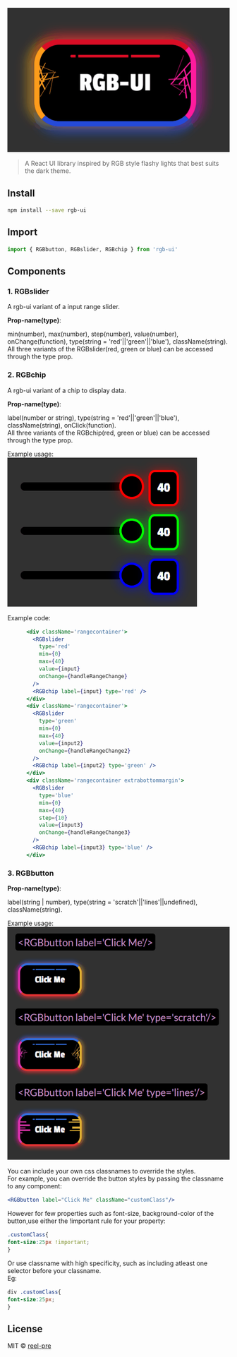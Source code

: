 
![rgb-ui logo](./images/logo.gif)

> A React UI library inspired by RGB style flashy lights that best suits the dark theme.


## Install

```bash
npm install --save rgb-ui
```
## Import
```jsx
import { RGBbutton, RGBslider, RGBchip } from 'rgb-ui'
```


## Components
### 1. RGBslider
A rgb-ui variant of a input range slider.  


<b>Prop-name(type)</b>:

min(number), max(number), step(number), value(number), onChange(function), type(string = 'red'||'green'||'blue'), className(string).  
All three variants of the RGBslider(red, green or blue) can be accessed through the type prop.

### 2. RGBchip
A rgb-ui variant of a chip to display data.  


<b>Prop-name(type)</b>:

label(number or string), type(string = 'red'||'green'||'blue'), className(string), onClick(function).  
All three variants of the RGBchip(red, green or blue) can be accessed through the type prop.  

Example usage:    
![rgb-ui_range](./images/range_gif_animation.gif)  

Example code:  
```jsx
      <div className='rangecontainer'>
        <RGBslider
          type='red'
          min={0}
          max={40}
          value={input}
          onChange={handleRangeChange}
        />
        <RGBchip label={input} type='red' />
      </div>
      <div className='rangecontainer'>
        <RGBslider
          type='green'
          min={0}
          max={40}
          value={input2}
          onChange={handleRangeChange2}
        />
        <RGBchip label={input2} type='green' />
      </div>
      <div className='rangecontainer extrabottommargin'>
        <RGBslider
          type='blue'
          min={0}
          max={40}
          step={10}
          value={input3}
          onChange={handleRangeChange3}
        />
        <RGBchip label={input3} type='blue' />
      </div>
```


### 3. RGBbutton


<b>Prop-name(type)</b>:

label(string | number), type(string = 'scratch'||'lines'||undefined), className(string).

Example usage:    
![rgb-ui demo example](./images/example.gif)  


You can include your own css classnames to override the styles.  
For example, you can override the button styles by passing the classname to any component:  
```jsx
<RGBbutton label="Click Me" className="customClass"/>  
```

However for few properties such as font-size, background-color of the button,use either the !important rule for your property:  
```css
.customClass{
font-size:25px !important;
}
```  

 Or use classname with high specificity, such as including atleast one selector before your classname.  
Eg:  
```css
div .customClass{
font-size:25px;
}
```  


## License

MIT © [reel-pre](https://github.com/reel-pre)
